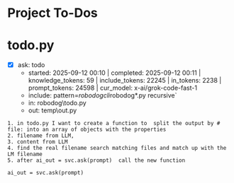 # Project To-Dos


# todo.py
- [x] ask: todo
  - started: 2025-09-12 00:10 | completed: 2025-09-12 00:11 | knowledge_tokens: 59 | include_tokens: 22245 | in_tokens: 2238 | prompt_tokens: 24598 | cur_model: x-ai/grok-code-fast-1
  - include: pattern=*robodogcli*robodog*.py  recursive`
  - in:  robodog\todo.py
  - out:  temp\out.py
```knowledge
1. in todo.py I want to create a function to  split the output by # file: into an array of objects with the properties
2. filename from LLM, 
3. content from LLM
4. find the real filename search matching files and match up with the LM filename
5. after ai_out = svc.ask(prompt)  call the new function 

ai_out = svc.ask(prompt)
```

